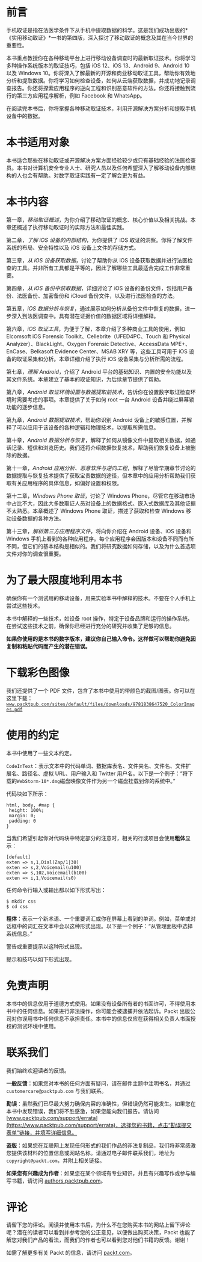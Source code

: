 # 前言

手机取证是指在法医学条件下从手机中提取数据的科学。这是我们成功出版的*《实用移动取证》*一书的第四版，深入探讨了移动取证的概念及其在当今世界的重要性。

本书重点教授你在各种移动平台上进行移动设备调查时的最新取证技术。你将学习多种操作系统版本的取证技巧，包括 iOS 12、iOS 13、Android 9、Android 10 以及 Windows 10。你将深入了解最新的开源和商业移动取证工具，帮助你有效地分析和提取数据。你将学习如何检查设备，如何从云端获取数据，并成功地记录调查报告。你还将探索应用程序的逆向工程和识别恶意软件的方法。你还将接触到流行的第三方应用程序解析，例如 Facebook 和 WhatsApp。

在阅读完本书后，你将掌握各种移动取证技术，利用开源解决方案分析和提取手机设备中的数据。

# 本书适用对象

本书适合那些在移动取证或开源解决方案方面经验较少或只有基础经验的法医检查员。本书对计算机安全专业人士、研究人员以及任何希望深入了解移动设备内部结构的人也会有帮助。对数字取证实践有一定了解会更为有益。

# 本书内容

第一章，*移动取证概述*，为你介绍了移动取证的概念、核心价值以及相关挑战。本章还概述了执行移动取证时的实际方法和最佳实践。

第二章，*了解 iOS 设备的内部结构*，为你提供了 iOS 取证的洞察。你将了解文件系统的布局、安全特性以及 iOS 设备上文件的存储方式。

第三章，*从 iOS 设备获取数据*，讨论了帮助你从 iOS 设备获取数据并进行法医检查的工具。并非所有工具都是平等的，因此了解哪些工具最适合完成工作非常重要。

第四章，*从 iOS 备份中获取数据*，详细讨论了 iOS 设备的备份文件，包括用户备份、法医备份、加密备份和 iCloud 备份文件，以及进行法医检查的方法。

第五章，*iOS 数据分析与恢复*，通过展示如何分析从备份文件中恢复的数据，进一步深入到法医调查中。具有潜在证据价值的数据区域将详细解释。

第六章，*iOS 取证工具*，为便于了解，本章介绍了多种商业工具的使用，例如 Elcomsoft iOS Forensic Toolkit、Cellebrite（UFED4PC、Touch 和 Physical Analyzer）、BlackLight、Oxygen Forensic Detective、AccessData MPE+、EnCase、Belkasoft Evidence Center、MSAB XRY 等，这些工具可用于 iOS 设备的取证采集和分析。本章详细介绍了执行 iOS 设备采集与分析所需的流程。

第七章，*理解 Android*，介绍了 Android 平台的基础知识、内置的安全功能以及其文件系统。本章建立了基本的取证知识，为后续章节提供了帮助。

第八章，*Android 取证环境设置与数据提取前技术*，告诉你在设置数字取证检查环境时需要考虑的事项。本章提供了关于如何 root 一台 Android 设备并绕过屏幕锁功能的逐步信息。

第九章，*Android 数据提取技术*，帮助你识别 Android 设备上的敏感位置，并解释了可以应用于该设备的各种逻辑和物理技术，以提取所需信息。

第十章，*Android 数据分析与恢复*，解释了如何从镜像文件中提取相关数据，如通话记录、短信和浏览历史。我们还将介绍数据恢复技术，帮助我们恢复设备上被删除的数据。

第十一章，*Android 应用分析、恶意软件与逆向工程*，解释了尽管早期章节讨论的数据提取与恢复技术提供了获取宝贵数据的途径，但本章中的应用分析帮助我们获取有关应用程序的具体信息，如偏好设置和权限。

第十二章，*Windows Phone 取证*，讨论了 Windows Phone，尽管它在移动市场中占比不大，因此大多数取证人员对设备上的数据格式、嵌入式数据库及其他证据不太熟悉。本章概述了 Windows Phone 取证，描述了获取和检查 Windows 移动设备数据的各种方法。

第十三章，*解析第三方应用程序文件*，将向你介绍在 Android 设备、iOS 设备和 Windows 手机上看到的各种应用程序。每个应用程序会因版本和设备不同而有所不同，但它们的基本结构是相似的。我们将研究数据如何存储，以及为什么首选项文件对你的调查很重要。

# 为了最大限度地利用本书

确保你有一个测试用的移动设备，用来实验本书中解释的技术。不要在个人手机上尝试这些技术。

本书中解释的一些技术，如设备 root 操作，特定于设备品牌和运行的操作系统。在尝试这些技术之前，确保你已经进行充分的研究并收集了足够的信息。

**如果你使用的是本书的数字版本，建议你自己输入命令。这样做可以帮助你避免因复制和粘贴代码而产生的潜在错误。**

# 下载彩色图像

我们还提供了一个 PDF 文件，包含了本书中使用的带颜色的截图/图表。你可以在这里下载：[`www.packtpub.com/sites/default/files/downloads/9781838647520_ColorImages.pdf`](http://www.packtpub.com/sites/default/files/downloads/9781838647520_ColorImages.pdf)

# 使用的约定

本书中使用了一些文本约定。

`CodeInText`：表示文本中的代码单词、数据库表名、文件夹名、文件名、文件扩展名、路径名、虚拟 URL、用户输入和 Twitter 用户名。以下是一个例子：“将下载的`WebStorm-10*.dmg`磁盘映像文件作为另一个磁盘挂载到你的系统中。”

代码块如下所示：

```
html, body, #map {
 height: 100%; 
 margin: 0;
 padding: 0
}
```

当我们希望引起你对代码块中特定部分的注意时，相关的行或项目会使用**粗体**显示：

```
[default]
exten => s,1,Dial(Zap/1|30)
exten => s,2,Voicemail(u100)
exten => s,102,Voicemail(b100)
exten => i,1,Voicemail(s0)
```

任何命令行输入或输出都以如下形式写出：

```
$ mkdir css
$ cd css
```

**粗体**：表示一个新术语、一个重要词汇或你在屏幕上看到的单词。例如，菜单或对话框中的词汇在文本中会以这种形式出现。以下是一个例子：“从管理面板中选择系统信息。”

警告或重要提示以这种形式出现。

提示和技巧以如下形式出现。

# 免责声明

本书中的信息仅用于道德方式使用。如果没有设备所有者的书面许可，不得使用本书中的任何信息。如果进行非法操作，你可能会被逮捕并依法起诉。Packt 出版公司对你误用书中任何信息不承担责任。本书中的信息仅应在获得相关负责人书面授权的测试环境中使用。

# 联系我们

我们始终欢迎读者的反馈。

**一般反馈**：如果您对本书的任何方面有疑问，请在邮件主题中注明书名，并通过 `customercare@packtpub.com` 与我们联系。

**勘误**：虽然我们已尽最大努力确保内容的准确性，但错误仍然可能发生。如果您在本书中发现错误，我们将不胜感激，如果您能向我们报告。请访问 [www.packtpub.com/support/errata](https://www.packtpub.com/support/errata)，选择您的书籍，点击“勘误提交表单”链接，并填写详细信息。

**盗版**：如果您在互联网上发现任何形式的我们作品的非法复制品，我们将非常感激您提供该材料的位置信息或网站名称。请通过电子邮件联系我们，地址为 `copyright@packt.com`，并附上相关链接。

**如果您有兴趣成为作者**：如果您在某个领域有专业知识，并且有兴趣写作或参与编写书籍，请访问 [authors.packtpub.com](http://authors.packtpub.com/)。

# 评论

请留下您的评论。阅读并使用本书后，为什么不在您购买本书的网站上留下评论呢？潜在的读者可以看到并参考您的公正意见，以便做出购买决策，Packt 也能了解您对我们产品的看法，而我们的作者也可以看到您对他们书籍的反馈。谢谢！

如需了解更多有关 Packt 的信息，请访问 [packt.com](http://www.packt.com/)。
